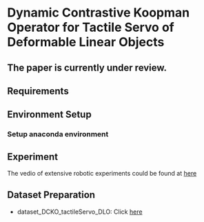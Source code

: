 # Dynamic Contrastive Koopman Operator for Tactile Servo of Deformable Linear Objects

## The paper is currently under review.

## Requirements

## Environment Setup
### Setup anaconda environment


## Experiment
The vedio of extensive robotic experiments could be found at [here](https://youtu.be/pHUMUcxe_zc)

## Dataset Preparation

* dataset_DCKO_tactileServo_DLO: Click [here](https://drive.google.com/file/d/18ZH7K1uB_Ob6gg9SgTeLdVKl9XT1iL7-/view?usp=sharing)
